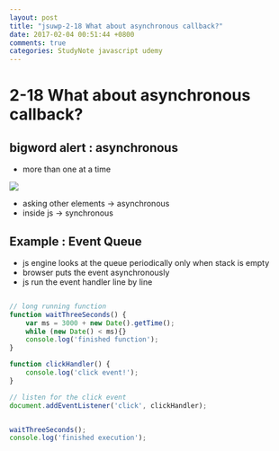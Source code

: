 ```yaml
---
layout: post
title: "jsuwp-2-18 What about asynchronous callback?"
date: 2017-02-04 00:51:44 +0800
comments: true
categories: StudyNote javascript udemy
---
```


<!--more-->

# 2-18 What about asynchronous callback?

## bigword alert : asynchronous
- more than one at a time

<img src="{{root_url}}/images/studynotes/asynchronous.png">

- asking other elements -> asynchronous
- inside js -> synchronous

## Example : Event Queue
- js engine looks at the queue periodically only when stack is empty
- browser puts the event asynchronously
- js run the event handler line by line

``` javascript

// long running function
function waitThreeSeconds() {
    var ms = 3000 + new Date().getTime();
    while (new Date() < ms){}
    console.log('finished function');
}

function clickHandler() {
    console.log('click event!');
}

// listen for the click event
document.addEventListener('click', clickHandler);


waitThreeSeconds();
console.log('finished execution');

```
